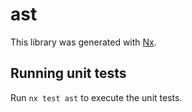 # ast

This library was generated with [Nx](https://nx.dev).

## Running unit tests

Run `nx test ast` to execute the unit tests.
